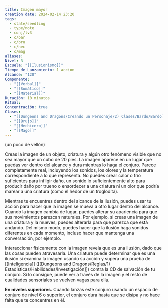 ```yaml
---
title: Imagen mayor
creation date: 2024-02-14 23:20
tags:
  - state/seedling
  - type/note
  - conj/lv3
  - c/bar
  - c/bru
  - c/hec
  - c/mag
aliases: 
Nivel: 3
Escuela: "[[Ilusionismo]]"
Tiempo_de_Lanzamiento: 1 accion
Alcance: "120"
Componente:
  - "[[Verbal]]"
  - "[[Somático]]"
  - "[[Material]]"
Duración: 10 minutos
Ritual: 
Concentración: true
Clases:
  - "[[Dungeons and Dragons/Creando un Personaje/2) Clases/Bardo/Bardo]]"
  - "[[Brujo]]"
  - "[[Hechicero]]"
  - "[[Mago]]"
---
```

(un poco de vellón)

Creas la imagen de un objeto, criatura y algún otro fenómeno visible que no sea mayor que un cubo de 20 pies. La imagen aparece en un lugar que puedas ver dentro del alcance y dura mientras lo haga el conjuro. Parece completamente real, incluyendo los sonidos, los olores y la temperatura correspondiente a lo que representa. No puedes crear calor o frío suficientes para infligir daño, un sonido lo suficientemente alto para producir daño por trueno o ensordecer a una criatura ni un olor que podría marear a una criatura (como el hedor de un troglodita).

Mientras te encuentres dentro del alcance de la ilusión, puedes usar tu acción para hacer que la imagen se mueva a otro lugar dentro del alcance. Cuando la imagen cambia de lugar, puedes alterar su apariencia para que sus movimientos parezcan naturales. Por ejemplo, si creas una imagen de una criatura y la mueves, puedes alterarla para que parezca que está andando. Del mismo modo, puedes hacer que la ilusión haga sonidos diferentes en cada momento, incluso hacer que mantenga una conversación, por ejemplo.

Interaccionar físicamente con la imagen revela que es una ilusión, dado que las cosas pueden atravesarla. Una criatura puede determinar que es una ilusión si examina la imagen usando su acción y supera una prueba de [[Inteligencia]] ([[Dungeons and Dragons/Reglas/1) Estadisticas/Habilidades/Investigación]]) contra la CD de salvación de tu conjuro. Si lo consigue, puede ver a través de la imagen y el resto de cualidades sensoriales se vuelven vagas para ella.

**En niveles superiores.** Cuando lanzas este conjuro usando un espacio de conjuro de nivel 6 o superior, el conjuro dura hasta que se disipa y no hace falta que te concentres en él.
